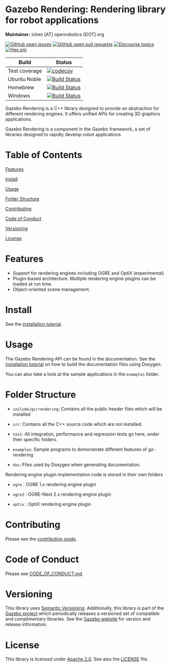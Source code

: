 # Gazebo Rendering: Rendering library for robot applications

**Maintainer:** ichen [AT] openrobotics [DOT] org

[![GitHub open issues](https://img.shields.io/github/issues-raw/gazebosim/gz-rendering.svg)](https://github.com/gazebosim/gz-rendering/issues)
[![GitHub open pull requests](https://img.shields.io/github/issues-pr-raw/gazebosim/gz-rendering.svg)](https://github.com/gazebosim/gz-rendering/pulls)
[![Discourse topics](https://img.shields.io/discourse/https/community.gazebosim.org/topics.svg)](https://community.gazebosim.org)
[![Hex.pm](https://img.shields.io/hexpm/l/plug.svg)](https://www.apache.org/licenses/LICENSE-2.0)

Build | Status
-- | --
Test coverage | [![codecov](https://codecov.io/gh/gazebosim/gz-rendering/tree/main/graph/badge.svg)](https://codecov.io/gh/gazebosim/gz-rendering/tree/main)
Ubuntu Noble  | [![Build Status](https://build.osrfoundation.org/buildStatus/icon?job=gz_rendering-ci-main-noble-amd64)](https://build.osrfoundation.org/job/gz_rendering-ci-main-noble-amd64)
Homebrew      | [![Build Status](https://build.osrfoundation.org/buildStatus/icon?job=gz_rendering-ci-main-homebrew-amd64)](https://build.osrfoundation.org/job/gz_rendering-ci-main-homebrew-amd64)
Windows       | [![Build Status](https://build.osrfoundation.org/buildStatus/icon?job=gz_rendering-main-win)](https://build.osrfoundation.org/job/gz_rendering-main-win)

Gazebo Rendering is a C++ library designed to provide an abstraction
for different rendering engines. It offers unified APIs for creating
3D graphics applications.

Gazebo Rendering is a component in the Gazebo framework, a set
of libraries designed to rapidly develop robot applications.

# Table of Contents

[Features](#features)

[Install](#install)

[Usage](#usage)

[Folder Structure](#folder-structure)

[Contributing](#contributing)

[Code of Conduct](#code-of-conduct)

[Versioning](#versioning)

[License](#license)

# Features

* Support for rendering engines including OGRE and OptiX (experimental)
* Plugin-based architecture. Multiple rendering engine plugins can be loaded at run time.
* Object-oriented scene management.

# Install

See the [installation tutorial](https://gazebosim.org/api/rendering/9/installation.html).

# Usage

The Gazebo Rendering API can be found in the documentation. See the
[installation tutorial](https://gazebosim.org/api/rendering/9/installation.html)
on how to build the documentation files using Doxygen.

You can also take a look at the sample applications in the `examples` folder.

# Folder Structure

* `include/gz/rendering`: Contains all the public header files which will be installed

* `src`: Contains all the C++ source code which are not installed.

* `test`: All integration, performance and regression tests go here, under their
  specific folders.

* `examples`: Sample programs to demonstrate different features of gz-rendering

* `doc`: Files used by Doxygen when generating documentation.

Rendering engine plugin implementation code is stored in their own folders

* `ogre` : OGRE 1.x rendering engine plugin

* `ogre2` : OGRE-Next 2.x rendering engine plugin

* `optix` : OptiX rendering engine plugin

# Contributing

Please see the
[contribution guide](https://gazebosim.org/docs/all/contributing).

# Code of Conduct

Please see
[CODE_OF_CONDUCT.md](https://github.com/gazebosim/gz-sim/blob/main/CODE_OF_CONDUCT.md).

# Versioning

This library uses [Semantic Versioning](https://semver.org/). Additionally, this library is part of the [Gazebo project](https://gazebosim.org) which periodically releases a versioned set of compatible and complimentary libraries. See the [Gazebo website](https://gazebosim.org) for version and release information.

# License

This library is licensed under [Apache 2.0](https://www.apache.org/licenses/LICENSE-2.0). See also the [LICENSE](https://github.com/gazebosim/gz-rendering/blob/main/LICENSE) file.
